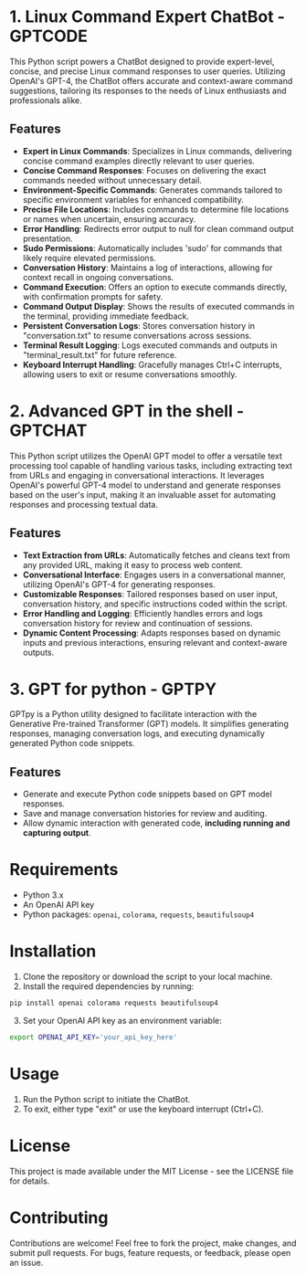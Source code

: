 # 1. Linux Command Expert ChatBot - GPTCODE

This Python script powers a ChatBot designed to provide expert-level, concise, and precise Linux command responses to user queries. Utilizing OpenAI's GPT-4, the ChatBot offers accurate and context-aware command suggestions, tailoring its responses to the needs of Linux enthusiasts and professionals alike.

## Features

- **Expert in Linux Commands**: Specializes in Linux commands, delivering concise command examples directly relevant to user queries.
- **Concise Command Responses**: Focuses on delivering the exact commands needed without unnecessary detail.
- **Environment-Specific Commands**: Generates commands tailored to specific environment variables for enhanced compatibility.
- **Precise File Locations**: Includes commands to determine file locations or names when uncertain, ensuring accuracy.
- **Error Handling**: Redirects error output to null for clean command output presentation.
- **Sudo Permissions**: Automatically includes 'sudo' for commands that likely require elevated permissions.
- **Conversation History**: Maintains a log of interactions, allowing for context recall in ongoing conversations.
- **Command Execution**: Offers an option to execute commands directly, with confirmation prompts for safety.
- **Command Output Display**: Shows the results of executed commands in the terminal, providing immediate feedback.
- **Persistent Conversation Logs**: Stores conversation history in "conversation.txt" to resume conversations across sessions.
- **Terminal Result Logging**: Logs executed commands and outputs in "terminal_result.txt" for future reference.
- **Keyboard Interrupt Handling**: Gracefully manages Ctrl+C interrupts, allowing users to exit or resume conversations smoothly.


 
# 2. Advanced GPT in the shell - GPTCHAT

This Python script utilizes the OpenAI GPT model to offer a versatile text processing tool capable of handling various tasks, including extracting text from URLs and engaging in conversational interactions. It leverages OpenAI's powerful GPT-4 model to understand and generate responses based on the user's input, making it an invaluable asset for automating responses and processing textual data.

## Features

- **Text Extraction from URLs**: Automatically fetches and cleans text from any provided URL, making it easy to process web content.
- **Conversational Interface**: Engages users in a conversational manner, utilizing OpenAI's GPT-4 for generating responses.
- **Customizable Responses**: Tailored responses based on user input, conversation history, and specific instructions coded within the script.
- **Error Handling and Logging**: Efficiently handles errors and logs conversation history for review and continuation of sessions.
- **Dynamic Content Processing**: Adapts responses based on dynamic inputs and previous interactions, ensuring relevant and context-aware outputs.


# 3. GPT for python - GPTPY

GPTpy is a Python utility designed to facilitate interaction with the Generative Pre-trained Transformer (GPT) models. It simplifies generating responses, managing conversation logs, and executing dynamically generated Python code snippets.

## Features

- Generate and execute Python code snippets based on GPT model responses.
- Save and manage conversation histories for review and auditing.
- Allow dynamic interaction with generated code, **including running and capturing output**.



# Requirements

- Python 3.x
- An OpenAI API key
- Python packages: `openai`, `colorama`, `requests`, `beautifulsoup4`


# Installation

1. Clone the repository or download the script to your local machine.
2. Install the required dependencies by running:

```sh
pip install openai colorama requests beautifulsoup4
```

3. Set your OpenAI API key as an environment variable:

```sh
export OPENAI_API_KEY='your_api_key_here'
```

# Usage

1. Run the Python script to initiate the ChatBot.
2. To exit, either type "exit" or use the keyboard interrupt (Ctrl+C).


# License

This project is made available under the MIT License - see the LICENSE file for details.

# Contributing

Contributions are welcome! Feel free to fork the project, make changes, and submit pull requests. For bugs, feature requests, or feedback, please open an issue.

 